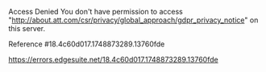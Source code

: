 Access Denied
You don't have permission to access "http://about.att.com/csr/privacy/global_approach/gdpr_privacy_notice" on this server.

Reference #18.4c60d017.1748873289.13760fde

https://errors.edgesuite.net/18.4c60d017.1748873289.13760fde